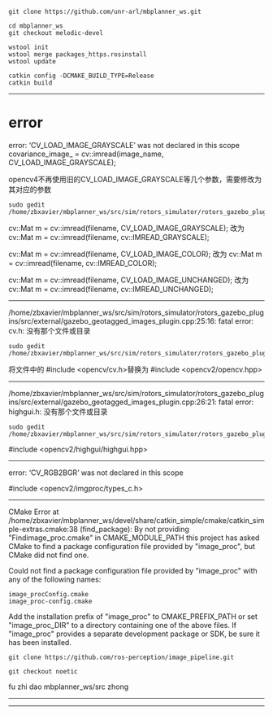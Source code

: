```
git clone https://github.com/unr-arl/mbplanner_ws.git

cd mbplanner_ws
git checkout melodic-devel

wstool init
wstool merge packages_https.rosinstall
wstool update

catkin config -DCMAKE_BUILD_TYPE=Release
catkin build
```

---

# error



error: ‘CV_LOAD_IMAGE_GRAYSCALE’ was not declared in this scope
    covariance_image_ = cv::imread(image_name, CV_LOAD_IMAGE_GRAYSCALE);


opencv4不再使用旧的CV_LOAD_IMAGE_GRAYSCALE等几个参数，需要修改为其对应的参数
```
sudo gedit /home/zbxavier/mbplanner_ws/src/sim/rotors_simulator/rotors_gazebo_plugins/src/gazebo_odometry_plugin.cpp
```
cv::Mat m = cv::imread(filename, CV_LOAD_IMAGE_GRAYSCALE);
改为
cv::Mat m = cv::imread(filename, cv::IMREAD_GRAYSCALE);

cv::Mat m = cv::imread(filename, CV_LOAD_IMAGE_COLOR);
改为
cv::Mat m = cv::imread(filename, cv::IMREAD_COLOR);

cv::Mat m = cv::imread(filename, CV_LOAD_IMAGE_UNCHANGED);
改为
cv::Mat m = cv::imread(filename, cv::IMREAD_UNCHANGED);

---

/home/zbxavier/mbplanner_ws/src/sim/rotors_simulator/rotors_gazebo_plugins/src/external/gazebo_geotagged_images_plugin.cpp:25:16: fatal error: cv.h: 没有那个文件或目录

```
sudo gedit /home/zbxavier/mbplanner_ws/src/sim/rotors_simulator/rotors_gazebo_plugins/src/external/gazebo_geotagged_images_plugin.cpp
```

将文件中的 #include <opencv/cv.h>替换为
#include <opencv2/opencv.hpp>

---
/home/zbxavier/mbplanner_ws/src/sim/rotors_simulator/rotors_gazebo_plugins/src/external/gazebo_geotagged_images_plugin.cpp:26:21: fatal error: highgui.h: 没有那个文件或目录

```
sudo gedit /home/zbxavier/mbplanner_ws/src/sim/rotors_simulator/rotors_gazebo_plugins/src/external/gazebo_geotagged_images_plugin.cpp
```

#include <opencv2/highgui/highgui.hpp>

---
error: ‘CV_RGB2BGR’ was not declared in this scope

#include <opencv2/imgproc/types_c.h> 


---
CMake Error at /home/zbxavier/mbplanner_ws/devel/share/catkin_simple/cmake/catkin_simple-extras.cmake:38 (find_package):
  By not providing "Findimage_proc.cmake" in CMAKE_MODULE_PATH this project
  has asked CMake to find a package configuration file provided by
  "image_proc", but CMake did not find one.

  Could not find a package configuration file provided by "image_proc" with
  any of the following names:

    image_procConfig.cmake
    image_proc-config.cmake

  Add the installation prefix of "image_proc" to CMAKE_PREFIX_PATH or set
  "image_proc_DIR" to a directory containing one of the above files.  If
  "image_proc" provides a separate development package or SDK, be sure it has
  been installed.

```
git clone https://github.com/ros-perception/image_pipeline.git

git checkout noetic
```
fu zhi dao mbplanner_ws/src zhong

---

---